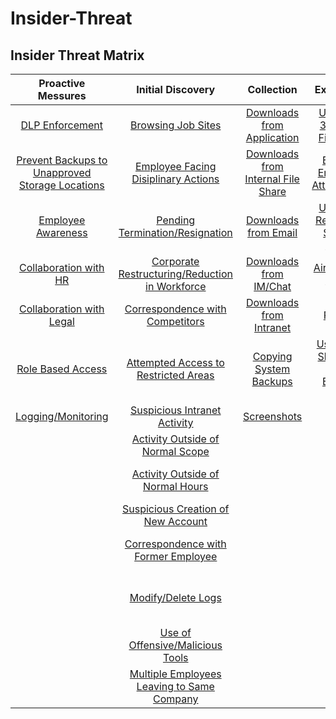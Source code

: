 # Insider-Threat

## **Insider Threat Matrix**


| **Proactive Messures** | **Initial Discovery** | **Collection** | **Exfiltration** | **Business Impact**|
| :---: | :---: | :---: | :---: | :---: |
| [DLP Enforcement](https://github.com/Insider-Threat/Insider-Threat/blob/master/TTPs/IT1000-DLP%20Enforcement.md) | [Browsing Job Sites](https://github.com/Insider-Threat/Insider-Threat/blob/master/TTPs/IT1005-Browsing%20Job%20Sites.md) | [Downloads from Application](https://github.com/Insider-Threat/Insider-Threat/blob/master/TTPs/IT1018-Downloads%20from%20Application.md) |  [Upload to 3rd Party File Share](https://github.com/Insider-Threat/Insider-Threat/blob/master/TTPs/IT1024-Upload%20to%203rd%20Party%20File%20Share.md) | [Bulk Delete Files](https://github.com/Insider-Threat/Insider-Threat/blob/master/TTPs/IT1029-Bulk%20Delete%20Files.md) |
| [Prevent Backups to Unapproved Storage Locations](https://github.com/Insider-Threat/Insider-Threat/blob/master/TTPs/IT1001-Unapproved%20Storage%20Locations.md)  | [Employee Facing Disiplinary Actions](https://github.com/Insider-Threat/Insider-Threat/blob/master/TTPs/IT1006-Employee%20Facing%20Disiplinary%20Actions.md) | [Downloads from Internal File Share](https://github.com/Insider-Threat/Insider-Threat/blob/master/TTPs/IT1019-Downloads%20from%20Internal%20File%20Share.md) | [External Email with Attachments](https://github.com/Insider-Threat/Insider-Threat/blob/master/TTPs/IT1025-External%20Email%20with%20Attachments.md) | [Destruction of Physical Device](https://github.com/Insider-Threat/Insider-Threat/blob/master/TTPs/IT1030-Destruction%20of%20Physical%20Device.md) |
| [Employee Awareness](https://github.com/Insider-Threat/Insider-Threat/blob/master/TTPs/IT1002-Employee%20Awareness.md) | [Pending Termination/Resignation](https://github.com/Insider-Threat/Insider-Threat/blob/master/TTPs/IT1007-Pending%20Termination-Resignation.md) | [Downloads from Email](https://github.com/Insider-Threat/Insider-Threat/blob/master/TTPs/IT1020-Downloads%20from%20Email.md) | [Upload to Removable Storage Device](https://github.com/Insider-Threat/Insider-Threat/blob/master/TTPs/IT1026-Upload%20to%20Removable%20Storage%20Device.md) | [Changing Service Account Password](https://github.com/Insider-Threat/Insider-Threat/blob/master/TTPs/IT1031-Changing%20Service%20Account%20Password.md) |
| [Collaboration with HR](https://github.com/Insider-Threat/Insider-Threat/blob/master/TTPs/IT1003-Collaboration%20with%20HR.md) | [Corporate Restructuring/Reduction in Workforce](https://github.com/Insider-Threat/Insider-Threat/blob/master/TTPs/IT1008-Corporate%20Restructuring-Reduction%20in%20Workforcemd.md) | [Downloads from IM/Chat](https://github.com/Insider-Threat/Insider-Threat/blob/master/TTPs/IT1021-Downloads%20from%20IM-Chat.md) | [AirDrop to a Device](https://github.com/Insider-Threat/Insider-Threat/blob/master/TTPs/IT1027-AirDrop%20to%20a%20Device.md) | [Malicious Changes to Application/System](https://github.com/Insider-Threat/Insider-Threat/blob/master/TTPs/IT1032-Malicious%20Changes%20to%20Application-System.md) |
| [Collaboration with Legal](https://github.com/Insider-Threat/Insider-Threat/blob/master/TTPs/IT1004-Collaboration%20with%20Legal.md) | [Correspondence with Competitors](https://github.com/Insider-Threat/Insider-Threat/blob/master/TTPs/IT1009-Correspondence%20with%20Competitors.md) | [Downloads from Intranet](https://github.com/Insider-Threat/Insider-Threat/blob/master/TTPs/IT1022-Downloads%20from%20Intranet.md) | [Printing](https://github.com/Insider-Threat/Insider-Threat/blob/master/TTPs/IT1028-Printing.md) | [Malicious Social Media Post](https://github.com/Insider-Threat/Insider-Threat/blob/master/TTPs/IT1033-Malicious%20Social%20Media%20Post.md) |
| [Role Based Access](https://github.com/Insider-Threat/Insider-Threat/blob/master/TTPs/IT1043-Role%20Based%20Access.md)  | [Attempted Access to Restricted Areas](https://github.com/Insider-Threat/Insider-Threat/blob/master/TTPs/IT1010-Attempted%20Access%20to%20Restricted%20Areas.md) | [Copying System Backups](https://github.com/Insider-Threat/Insider-Threat/blob/master/TTPs/IT1023-Copying%20System%20Backups.md) | [Use of File Share Site with External User](https://github.com/Insider-Threat/Insider-Threat/blob/master/TTPs/IT1040-Use%20of%20File%20Share%20Site%20with%20External%20User.md)   | [Misappropriations of Funds](https://github.com/Insider-Threat/Insider-Threat/blob/master/TTPs/IT1034-Misappropriations%20of%20Funds.md) |
| [Logging/Monitoring](https://github.com/Insider-Threat/Insider-Threat/blob/master/TTPs/IT1044-Logging-Monitoring.md)   | [Suspicious Intranet Activity](https://github.com/Insider-Threat/Insider-Threat/blob/master/TTPs/IT1011-Suspicious%20Intranet%20Activity.md) | [Screenshots](https://github.com/Insider-Threat/Insider-Threat/blob/master/TTPs/IT1041-Screenshots.md) |   | [Excessive Overtime](https://github.com/Insider-Threat/Insider-Threat/blob/master/TTPs/IT1035-Excessive%20Overtime.md) |
|   | [Activity Outside of Normal Scope](https://github.com/Insider-Threat/Insider-Threat/blob/master/TTPs/IT1012-Activity%20Outside%20of%20Normal%20Scope.md) |  |   | [Misappropriations of Assets](https://github.com/Insider-Threat/Insider-Threat/blob/master/TTPs/IT1036-Misappropriations%20of%20Assets.md) |
|   | [Activity Outside of Normal Hours](https://github.com/Insider-Threat/Insider-Threat/blob/master/TTPs/IT1013-Activity%20Outside%20of%20Normal%20Hours.md) |  |   | [Forwarding Internal Communications to 3rd Party](https://github.com/Insider-Threat/Insider-Threat/blob/master/TTPs/IT1037-Forwarding%20Internal%20Communications%20to%203rd%20Party.md) |
|   | [Suspicious Creation of New Account](https://github.com/Insider-Threat/Insider-Threat/blob/master/TTPs/IT1014-Suspicious%20Creatation%20of%20New%20Account.md) |  |   | [Insider Trading Violations](https://github.com/Insider-Threat/Insider-Threat/blob/master/TTPs/IT1038-Insider%20Trading%20Violations.md) |
|   | [Correspondence with Former Employee](https://github.com/Insider-Threat/Insider-Threat/blob/master/TTPs/IT1015-Correspondence%20with%20Former%20Employee.md) |  |   | [Use of Offensive/Malicious Tools](https://github.com/Insider-Threat/Insider-Threat/blob/master/TTPs/IT1017-Use%20of%20Offensive-Malicious%20Tools.md) |
|   | [Modify/Delete Logs](https://github.com/Insider-Threat/Insider-Threat/blob/master/TTPs/IT1016-Modify-Delete%20Logs.md) |  |   | [Exposure of Sensitive/Confidential Information in Public Repositories](https://github.com/Insider-Threat/Insider-Threat/blob/master/TTPs/IT1039-Exposure%20of%20Sensitive-Confidential%20Information%20in%20Public%20Repositories.md) |
|   | [Use of Offensive/Malicious Tools](https://github.com/Insider-Threat/Insider-Threat/blob/master/TTPs/IT1017-Use%20of%20Offensive-Malicious%20Tools.md) |  |   |   |
|   | [Multiple Employees Leaving to Same Company](https://github.com/Insider-Threat/Insider-Threat/blob/master/TTPs/IT1042-Multiple%20Employees%20Leaving%20to%20Same%20Company.md) |  |   |   |
